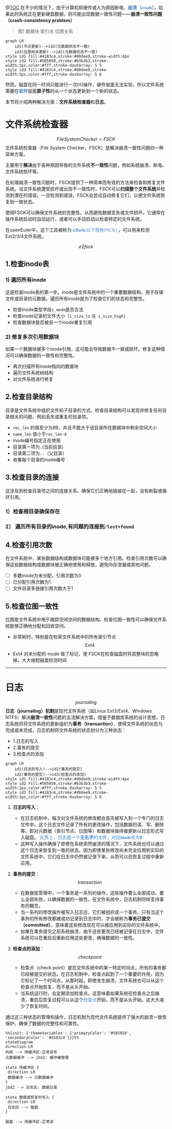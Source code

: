 @[TOC](10min速通FSCK、原子操作与VFS)
在不少的情况下，由于计算机软硬件或人为原因断电、<font face="黑体" color="#4183c4">**崩溃（crash）**</font>，如果此时系统正在更新硬盘数据，则可能出现数据一致性问题——**崩溃一致性问题（crash-consistency problem）**

> 图1 数据块 索引点 位图关系

```mermaid
graph LR
    id1(节点更新)-->id2(元数据状态不一致)
    id3(位图尚未更新)-->id2(元数据状态不一致)
style id1 fill:#4183c4,stroke:#d8dee9,stroke-width:4px  
style id2 fill:#505050,stroke:#b3b3b3,stroke-width:2px,color:#fff,stroke-dasharray: 5 5  
style id3 fill:#4183c4,stroke:#d8dee9,stroke-width:3px,color:#fff,stroke-dasharray: 5 6
```
然而，磁盘在同一时间只能进行一次I/O操作，硬件层面无法实现，所以文件系统需要在<font face="黑体" color="#4183c4">**软件**</font>层面**原子性**的从一个状态更新到一个新的状态。

本节将介绍两种解决方案：**文件系统检查器**和**日志**。
# 文件系统检查器
$$
File System Checker=FSCK
$$
文件系统检查器（File System Checker，FSCK）是解决崩溃一致性问题的一种简单方案。

主要用于**解决**由于各种原因导致的文件系统**不一致性**问题，例如系统崩溃、断电、文件系统损坏等。

在处理崩溃一致性问题时，FSCK提供了一种简单而有效的方法来检查和修复文件系统。当文件系统遭受损坏或出现不一致性时，FSCK可以**扫描整个文件系统**并检测到潜在的错误。一旦检测到错误，FSCK会尝试自动修复它们，以便文件系统恢复到一致状态。

使用FSCK可以确保文件系统的完整性，从而避免数据丢失或文件损坏。它通常在操作系统启动时自动运行，或者可以手动启动以检查特定的文件系统。

在openEuler中，这个工具被称为 <font face="黑体" color="#4183c4">**e2fsck**(以下简称FSCK)</font> ，可以用来检测Ext2/3/4文件系统。

$$
e2fsck
$$

## 1.检查inode表
### 1) 遍历所有inode
这是检查inode表的第一步。inode是文件系统中的一个重要数据结构，用于存储文件或目录的元数据。遍历所有inode是为了检查它们的状态和完整性。
- 检查inode类型字段`i_mode`是否合法
- 检查inode记录的文件大小（`i_size_lo` 与` i_size_high`）
- 检查数据块是否被另一个inode重复引用
### 2) 修复多次引用数据块
如果一个数据块被多个inode引用，这可能会导致数据不一致或损坏。修复这种情况可以确保数据的一致性和完整性。
- 再次扫描所有inode指向的数据块
- 遍历文件系统树结构
- 对文件系统进行修复
## 2.检查目录结构
目录是文件系统中组织文件和子目录的方式。检查目录结构可以发现并修复任何目录相关的问题，例如丢失或重复的目录项。
- `rec_len` 的值至少为8B，并且不能大于该目录所在数据块中剩余空间大小
- `name_len` 值小于`rec_len-8`
- inode编号指定正在使用
- 目录第一项为`.`(当前目录)
- 目录第二项为`..`（父目录）
- 收集每个目录的inode编号
## 3.检查目录的连接
这涉及到检查目录项之间的连接关系，确保它们正确地链接在一起，没有断裂或循环引用。
###  1）检查根目录确保存在
### 2） 遍历所有目录的inode,有问题的连接到`/lost+found`
## 4.检查引用次数
在文件系统中，某些数据结构或数据块可能被多个地方引用。检查引用次数可以确保这些数据结构或数据块被正确地使用和释放，避免内存泄漏或其他问题。
 - [ ] 多数inode为未分配，引用次数为0
 - [ ]  已分配引用次数为1
 - [ ]  文件目录多链接引用次数大于1
## 5.检查位图一致性
位图是文件系统中用于跟踪空闲空间的数据结构。检查位图一致性可以确保文件系统能够正确地分配和回收空间。
- 非常耗时，特别是在检索文件系统中的所有索引节点
$$
Ext4
$$
- Ext4 对未分配的 inode 做了标记，使 FSCK在检查磁盘时将其整块的忽略掉，大大缩短磁盘检测时间

------
# 日志
$$
journaling
$$
**日志（journaling）机制**是现代文件系统（如Linux Ext3/Ext4、Windows NTFS）解决**崩溃一致性**问题的主流解决方案，借鉴于数据库系统的设计思想，日志系统将将文件系统的更新组织为**事务（transaction）**，使得文件系统的状态为完成或未完成，日志机制将文件系统的状态划分为三种状态：
- 1.日志的写入
- 2.事务的提交
- 3.检查点的添加
```mermaid
graph LR
    id1(日志的写入)-->id2(事务的提交)
    id2(事务的提交)-->id3(检查点的添加)
style id1 fill:#4183c4,stroke:#d8dee9,stroke-width:4px  
style id2 fill:#505050,stroke:#b3b3b3,stroke-width:2px,color:#fff,stroke-dasharray: 5 5  
style id3 fill:#4183c4,stroke:#d8dee9,stroke-width:3px,color:#fff,stroke-dasharray: 5 6
```

1. **日志的写入**：


	* 在日志机制中，每次对文件系统的修改都会首先被写入到一个专门的日志文件中。这个日志文件记录了所有的更改操作，包括数据的读、写、删除等。即对元数据（索引节点、位图等）和数据块做待做更新以日志形式写入磁盘。 <font face="黑体" color="#4183c4">实质上，日志是一个**无名字**的文件，对应**inode**号为**8**</font> 
	* 这种写入操作确保了即使在系统突然崩溃的情况下，文件系统也可以通过这个日志来恢复到一致的状态。因为即使某些修改尚未完全应用到实际的文件系统中，它们在日志中仍然被记录下来，从而可以在恢复过程中重新应用。
2. **事务的提交**：
$$ 
transaction
$$
	* 在数据库管理中，一个事务是一系列的操作，这些操作要么全部成功，要么全部失败，以确保数据的一致性。在文件系统中，日志机制同样支持事务的概念。
	* 当一系列的修改操作被写入日志后，它们被组织成一个事务。只有当这个事务的所有修改都被成功记录到日志中时，才会被称为**事务已提交（committed）**，意味着这些修改现在可以被应用到实际的文件系统中。
	* 如果在事务提交之前系统崩溃，由于这些更改已经被记录在日志中，文件系统可以在重启后重新应用这些更改，确保数据的一致性。
3. **检查点的添加**：
$$
check point
$$
	*  检查点（check point）是在文件系统中的某一特定时间点，所有的事务都已经被提交的状态。在日志机制中，检查点起到了一个重要的作用，因为它标记了一个时间点，从那时起，即使发生崩溃，文件系统也可以从这个检查点开始恢复，而不是从头开始。
	* 当系统运行时，会定期添加检查点。这意味着如果系统在检查点之后崩溃，重启后恢复过程可以从这个<font face="黑体" color="#4183c4">检查点</font>开始，而不是从头开始。这大大减少了恢复时间。

通过这三种状态的管理和操作，日志机制为现代文件系统提供了强大的崩溃一致性保护，确保了数据的完整性和可靠性。


```mermaid
%%{init: {'themeVariables': {'primaryColor': '#505050', 'secondaryColor': '#4183c4'}}}%%
stateDiagram
direction LR
内核 --> 块缓冲区:正常读写
元数据缓冲 --> jbd2: 缓冲被管理

state 块缓冲区 {
 direction LR
 数据缓冲 --> 元数据缓冲
}
jbd2 --> 日志区: 数据记录

state 数据或恢复时写入 {
 direction LR
 日志区 --> 磁盘
}

磁盘 --> 块缓冲区:正常读
```